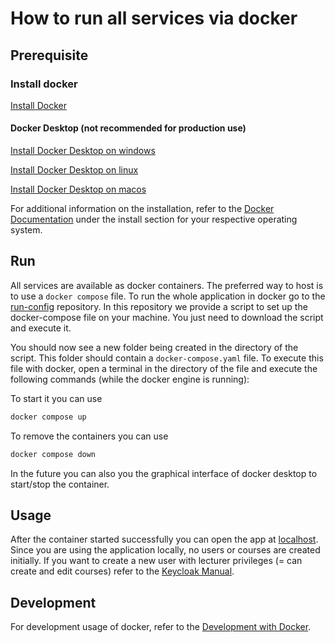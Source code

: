 # How to run all services via docker 

## Prerequisite

### Install docker

[Install Docker](https://docs.docker.com/engine/install/)

#### Docker Desktop (not recommended for production use)

[Install Docker Desktop on windows](https://docs.docker.com/desktop/windows/install/)

[Install Docker Desktop on linux](https://docs.docker.com/desktop/linux/install/)

[Install Docker Desktop on macos](https://docs.docker.com/desktop/mac/install/)

For additional information on the installation, refer to the [Docker Documentation](https://docs.docker.com/desktop/) under the 
install section for your respective operating system.

## Run
All services are available as docker containers. The preferred way to host is to use a `docker compose` file.
To run the whole application in docker go to the [run-config](https://github.com/Gamify-IT/run-config) repository.
In this repository we provide a script to set up the docker-compose file on your machine.
You just need to download the script and execute it. 

You should now see a new folder being created in the directory of the script. This folder should contain a 
`docker-compose.yaml` file. To execute this file with docker, open a terminal in the directory of the file 
and execute the following commands (while the docker engine is running): 

To start it you can use
```bash
docker compose up
```
To remove the containers you can use
```bash
docker compose down
```

In the future you can also you the graphical interface of docker desktop to start/stop the container.

## Usage
After the container started successfully you can open the app at [localhost](http://localhost).
Since you are using the application locally, no users or courses are created initially. 
If you want to create a new user with lecturer privileges (= can create and edit courses) refer to the [Keycloak Manual](./keycloak.md).

## Development
For development usage of docker, refer to the [Development with Docker](./docker_dev.md).